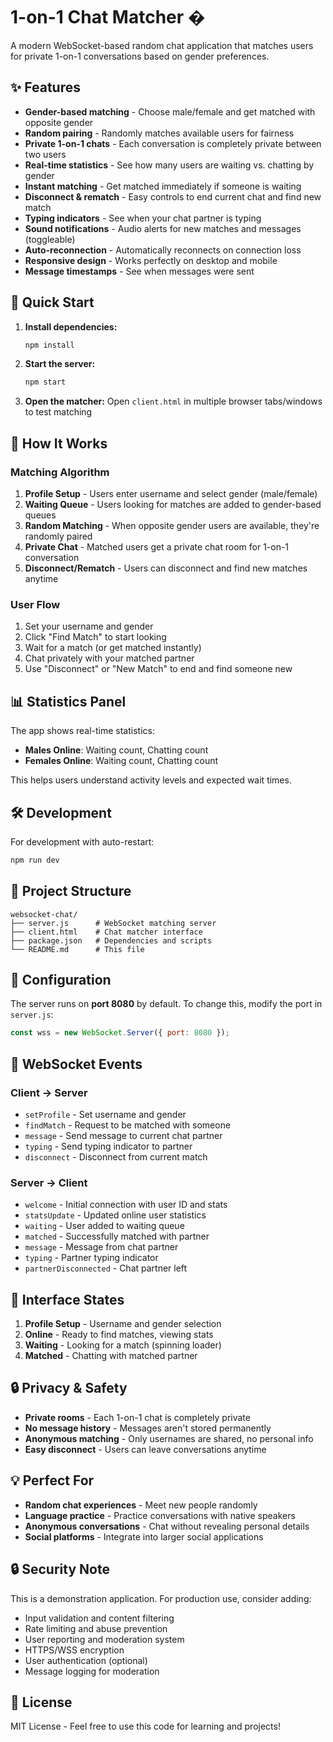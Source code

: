 # 1-on-1 Chat Matcher �

A modern WebSocket-based random chat application that matches users for private 1-on-1 conversations based on gender preferences.

## ✨ Features

- **Gender-based matching** - Choose male/female and get matched with opposite gender
- **Random pairing** - Randomly matches available users for fairness
- **Private 1-on-1 chats** - Each conversation is completely private between two users
- **Real-time statistics** - See how many users are waiting vs. chatting by gender
- **Instant matching** - Get matched immediately if someone is waiting
- **Disconnect & rematch** - Easy controls to end current chat and find new match
- **Typing indicators** - See when your chat partner is typing
- **Sound notifications** - Audio alerts for new matches and messages (toggleable)
- **Auto-reconnection** - Automatically reconnects on connection loss
- **Responsive design** - Works perfectly on desktop and mobile
- **Message timestamps** - See when messages were sent

## 🚀 Quick Start

1. **Install dependencies:**
   ```bash
   npm install
   ```

2. **Start the server:**
   ```bash
   npm start
   ```

3. **Open the matcher:**
   Open `client.html` in multiple browser tabs/windows to test matching

## 🎯 How It Works

### Matching Algorithm
1. **Profile Setup** - Users enter username and select gender (male/female)
2. **Waiting Queue** - Users looking for matches are added to gender-based queues
3. **Random Matching** - When opposite gender users are available, they're randomly paired
4. **Private Chat** - Matched users get a private chat room for 1-on-1 conversation
5. **Disconnect/Rematch** - Users can disconnect and find new matches anytime

### User Flow
1. Set your username and gender
2. Click "Find Match" to start looking
3. Wait for a match (or get matched instantly)
4. Chat privately with your matched partner
5. Use "Disconnect" or "New Match" to end and find someone new

## 📊 Statistics Panel

The app shows real-time statistics:
- **Males Online**: Waiting count, Chatting count  
- **Females Online**: Waiting count, Chatting count

This helps users understand activity levels and expected wait times.

## 🛠️ Development

For development with auto-restart:
```bash
npm run dev
```

## 📁 Project Structure

```
websocket-chat/
├── server.js      # WebSocket matching server
├── client.html    # Chat matcher interface  
├── package.json   # Dependencies and scripts
└── README.md      # This file
```

## 🔧 Configuration

The server runs on **port 8080** by default. To change this, modify the port in `server.js`:

```javascript
const wss = new WebSocket.Server({ port: 8080 });
```

## 📡 WebSocket Events

### Client → Server
- `setProfile` - Set username and gender
- `findMatch` - Request to be matched with someone
- `message` - Send message to current chat partner
- `typing` - Send typing indicator to partner
- `disconnect` - Disconnect from current match

### Server → Client
- `welcome` - Initial connection with user ID and stats
- `statsUpdate` - Updated online user statistics
- `waiting` - User added to waiting queue
- `matched` - Successfully matched with partner
- `message` - Message from chat partner
- `typing` - Partner typing indicator
- `partnerDisconnected` - Chat partner left

## 🎨 Interface States

1. **Profile Setup** - Username and gender selection
2. **Online** - Ready to find matches, viewing stats
3. **Waiting** - Looking for a match (spinning loader)
4. **Matched** - Chatting with matched partner

## 🔒 Privacy & Safety

- **Private rooms** - Each 1-on-1 chat is completely private
- **No message history** - Messages aren't stored permanently
- **Anonymous matching** - Only usernames are shared, no personal info
- **Easy disconnect** - Users can leave conversations anytime

## 💡 Perfect For

- **Random chat experiences** - Meet new people randomly
- **Language practice** - Practice conversations with native speakers  
- **Anonymous conversations** - Chat without revealing personal details
- **Social platforms** - Integrate into larger social applications

## 🔒 Security Note

This is a demonstration application. For production use, consider adding:
- Input validation and content filtering
- Rate limiting and abuse prevention  
- User reporting and moderation system
- HTTPS/WSS encryption
- User authentication (optional)
- Message logging for moderation

## 📝 License

MIT License - Feel free to use this code for learning and projects!